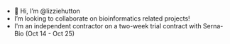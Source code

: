 - 👋 Hi, I’m @lizziehutton
- I’m looking to collaborate on bioinformatics related projects!
- I'm an independent contractor on a two-week trial contract with Serna-Bio (Oct 14 - Oct 25)

